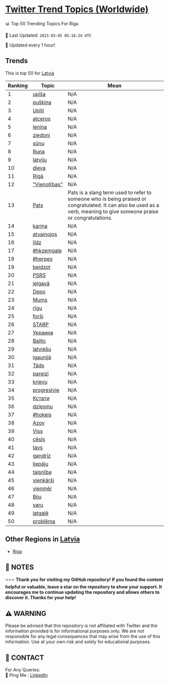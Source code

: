 [Twitter Trend Topics (Worldwide)](https://github.com/ErcinDedeoglu/Twitter-Trend-Topics)
==========


📊 Top 50 Trending Topics For Riga

📆 Last Updated: `2023-03-05 05:16:24 UTC`

🔧 Updated every 1 hour!


## Trends

This is top 50 for [Latvia](</Latvia>)

| Ranking | Topic | Mean |
| ------- | ------------ | ------------ |
| 1 | [upīša](http://twitter.com/search?q=up%c4%ab%c5%a1a) | N/A |
| 2 | [puškina](http://twitter.com/search?q=pu%c5%a1kina) | N/A |
| 3 | [Upīti](http://twitter.com/search?q=Up%c4%abti) | N/A |
| 4 | [atceros](http://twitter.com/search?q=atceros) | N/A |
| 5 | [ļeņina](http://twitter.com/search?q=%c4%bce%c5%86ina) | N/A |
| 6 | [ziedoni](http://twitter.com/search?q=ziedoni) | N/A |
| 7 | [sūnu](http://twitter.com/search?q=s%c5%abnu) | N/A |
| 8 | [Runa](http://twitter.com/search?q=Runa) | N/A |
| 9 | [latviju](http://twitter.com/search?q=latviju) | N/A |
| 10 | [dieva](http://twitter.com/search?q=dieva) | N/A |
| 11 | [Rīgā](http://twitter.com/search?q=R%c4%abg%c4%81) | N/A |
| 12 | ["Vienotības"](http://twitter.com/search?q=%22Vienot%c4%abbas%22) | N/A |
| 13 | [Pats](http://twitter.com/search?q=Pats) | Pats is a slang term used to refer to someone who is being praised or congratulated. It can also be used as a verb, meaning to give someone praise or congratulations. |
| 14 | [kariņa](http://twitter.com/search?q=kari%c5%86a) | N/A |
| 15 | [atvainojos](http://twitter.com/search?q=atvainojos) | N/A |
| 16 | [līdz](http://twitter.com/search?q=l%c4%abdz) | N/A |
| 17 | [#hkzemgale](http://twitter.com/search?q=%23hkzemgale) | N/A |
| 18 | [#herpes](http://twitter.com/search?q=%23herpes) | N/A |
| 19 | [beidzot](http://twitter.com/search?q=beidzot) | N/A |
| 20 | [PSRS](http://twitter.com/search?q=PSRS) | N/A |
| 21 | [jelgavā](http://twitter.com/search?q=jelgav%c4%81) | N/A |
| 22 | [Depo](http://twitter.com/search?q=Depo) | N/A |
| 23 | [Mums](http://twitter.com/search?q=Mums) | N/A |
| 24 | [rīgu](http://twitter.com/search?q=r%c4%abgu) | N/A |
| 25 | [forši](http://twitter.com/search?q=for%c5%a1i) | N/A |
| 26 | [STARP](http://twitter.com/search?q=STARP) | N/A |
| 27 | [Украина](http://twitter.com/search?q=%d0%a3%d0%ba%d1%80%d0%b0%d0%b8%d0%bd%d0%b0) | N/A |
| 28 | [Baltic](http://twitter.com/search?q=Baltic) | N/A |
| 29 | [latviešu](http://twitter.com/search?q=latvie%c5%a1u) | N/A |
| 30 | [igaunijā](http://twitter.com/search?q=igaunij%c4%81) | N/A |
| 31 | [Tāds](http://twitter.com/search?q=T%c4%81ds) | N/A |
| 32 | [pareizi](http://twitter.com/search?q=pareizi) | N/A |
| 33 | [krievu](http://twitter.com/search?q=krievu) | N/A |
| 34 | [progresīvie](http://twitter.com/search?q=progres%c4%abvie) | N/A |
| 35 | [Кстати](http://twitter.com/search?q=%d0%9a%d1%81%d1%82%d0%b0%d1%82%d0%b8) | N/A |
| 36 | [dziesmu](http://twitter.com/search?q=dziesmu) | N/A |
| 37 | [#hokejs](http://twitter.com/search?q=%23hokejs) | N/A |
| 38 | [Azov](http://twitter.com/search?q=Azov) | N/A |
| 39 | [Viss](http://twitter.com/search?q=Viss) | N/A |
| 40 | [cēsīs](http://twitter.com/search?q=c%c4%93s%c4%abs) | N/A |
| 41 | [tavs](http://twitter.com/search?q=tavs) | N/A |
| 42 | [gandrīz](http://twitter.com/search?q=gandr%c4%abz) | N/A |
| 43 | [liepāju](http://twitter.com/search?q=liep%c4%81ju) | N/A |
| 44 | [taisnība](http://twitter.com/search?q=taisn%c4%abba) | N/A |
| 45 | [vienkārši](http://twitter.com/search?q=vienk%c4%81r%c5%a1i) | N/A |
| 46 | [vienmēr](http://twitter.com/search?q=vienm%c4%93r) | N/A |
| 47 | [Biju](http://twitter.com/search?q=Biju) | N/A |
| 48 | [varu](http://twitter.com/search?q=varu) | N/A |
| 49 | [latgalē](http://twitter.com/search?q=latgal%c4%93) | N/A |
| 50 | [problēma](http://twitter.com/search?q=probl%c4%93ma) | N/A |



## Other Regions in [Latvia](</Latvia>)

* [Riga](</Latvia/Riga.md>)



## 📝 NOTES

⭐⭐⭐ **Thank you for visiting my GitHub repository! If you found the content helpful or valuable, leave a star on the repository to show your support. It encourages me to continue updating the repository and allows others to discover it. Thanks for your help!**


## ⚠️ WARNING

Please be advised that this repository is not affiliated with Twitter and the information provided is for informational purposes only. We are not responsible for any legal consequences that may arise from the use of this information. Use at your own risk and solely for educational purposes.


## 📨 CONTACT

 For Any Queries:  
            🏓 Ping Me : [LinkedIn](https://www.linkedin.com/in/ercindedeoglu/)
